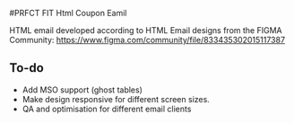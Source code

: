 #PRFCT FIT Html Coupon Eamil

HTML email developed according to HTML Email designs from the FIGMA Community:
https://www.figma.com/community/file/833435302015117387

## To-do
- Add MSO support (ghost tables)
- Make design responsive for different screen sizes. 
- QA and optimisation for different email clients 

